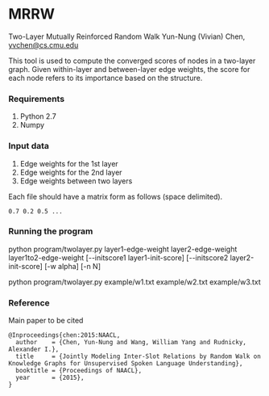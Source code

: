 # MRRW 
Two-Layer Mutually Reinforced Random Walk
Yun-Nung (Vivian) Chen, yvchen@cs.cmu.edu

This tool is used to compute the converged scores of nodes in a two-layer graph.
Given within-layer and between-layer edge weights, the score for each node refers to its importance based on the structure.

### Requirements
1. Python 2.7
2. Numpy

### Input data
1. Edge weights for the 1st layer
2. Edge weights for the 2nd layer
3. Edge weights between two layers

Each file should have a matrix form as follows (space delimited).

```0.7 0.2 0.5 ...```

### Running the program

python program/twolayer.py layer1-edge-weight layer2-edge-weight layer1to2-edge-weight [--initscore1 layer1-init-score] [--initscore2 layer2-init-score] [-w alpha] [-n N]

python program/twolayer.py example/w1.txt example/w2.txt example/w3.txt

### Reference

Main paper to be cited
```
@Inproceedings{chen:2015:NAACL,
  author    = {Chen, Yun-Nung and Wang, William Yang and Rudnicky, Alexander I.},
  title     = {Jointly Modeling Inter-Slot Relations by Random Walk on Knowledge Graphs for Unsupervised Spoken Language Understanding},
  booktitle = {Proceedings of NAACL},
  year      = {2015},
}
```
